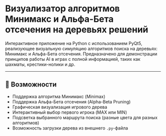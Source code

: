 # Визуализатор алгоритмов Минимакс и Альфа-Бета отсечения на деревьях решений

Интерактивное приложение на Python с использованием PyQt5, реализующее визуальную симуляцию алгоритмов поиска на деревьях: Минимакс и Альфа-Бета отсечения. Предназначено для демонстрации принципов работы AI в играх с полной информацией, таких как шахматы, крестики-нолики и др.

---

## 🧠 Возможности

- Поддержка алгоритма Минимакс (Minimax)
- Поддержка Альфа-Бета отсечения (Alpha-Beta Pruning)
- Графическая визуализация игрового дерева
- Интерактивный выбор первого игрока (MAX или MIN)
- Подсветка выбранного маршрута поиска (разные цвета для разных алгоритмов)
- Возможность загрузки дерева из внешнего `.py`-файла

